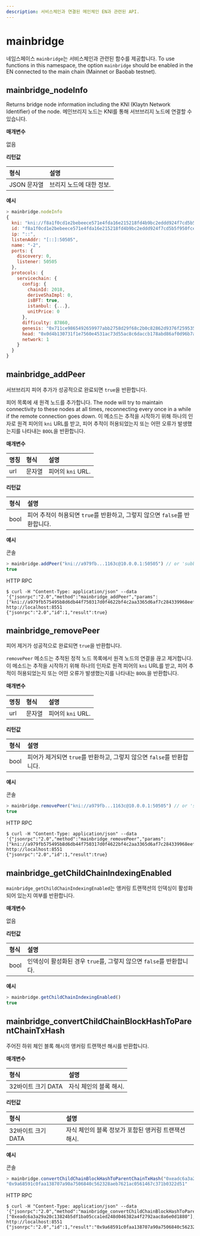 ```yaml
---
description: 서비스체인과 연결된 메인체인 EN과 관련된 API.
---
```


# mainbridge

네임스페이스 `mainbridge`는 서비스체인과 관련된 함수를 제공합니다. To use functions in this namespace, the option `mainbridge` should be enabled in the EN connected to the main chain \(Mainnet or Baobab testnet\).

## mainbridge\_nodeInfo <a id="mainbridge_nodeInfo"></a>

Returns bridge node information including the KNI \(Klaytn Network Identifier\) of the node. 메인브리지 노드는 KNI를 통해 서브브리지 노드에 연결할 수 있습니다.

**매개변수**

없음

**리턴값**

| 형식       | 설명             |
|:-------- |:-------------- |
| JSON 문자열 | 브리지 노드에 대한 정보. |

**예시**

```javascript
> mainbridge.nodeInfo
{
  kni: "kni://f8a1f0cd1e2bebeece571e4fda16e215218fd4b9bc2eddd924f7cd5b5f950fcec8f4b8cd3851390d1d0bacf1b15e1c4a38c882252e429a28d16eeb6edbacd726@[::]:50505?discport=0",
  id: "f8a1f0cd1e2bebeece571e4fda16e215218fd4b9bc2eddd924f7cd5b5f950fcec8f4b8cd3851390d1d0bacf1b15e1c4a38c882252e429a28d16eeb6edbacd726",
  ip: "::",
  listenAddr: "[::]:50505",
  name: "-2",
  ports: {
    discovery: 0,
    listener: 50505
  },
  protocols: {
    servicechain: {
      config: {
        chainId: 2018,
        deriveShaImpl: 0,
        isBFT: true,
        istanbul: {...},
        unitPrice: 0
      },
      difficulty: 87860,
      genesis: "0x711ce9865492659977abb2758d29f68c2b0c82862d9376f25953579f64f95b58",
      head: "0x0d4b130731f1e7560e4531ac73d55ac8c6daccb178abd86af0d96b7aafded7c5",
      network: 1
    }
  }
}
```

## mainbridge\_addPeer <a id="mainbridge_addPeer"></a>

서브브리지 피어 추가가 성공적으로 완료되면 `true`을 반환합니다.

피어 목록에 새 원격 노드를 추가합니다. The node will try to maintain connectivity to these nodes at all times, reconnecting every once in a while if the remote connection goes down. 이 메소드는 추적을 시작하기 위해 하나의 인자로 원격 피어의 `kni` URL를 받고, 피어 추적이 허용되었는지 또는 어떤 오류가 발생했는지를 나타내는 `BOOL`을 반환합니다.

**매개변수**

| 명칭  | 형식  | 설명             |
|:--- |:--- |:-------------- |
| url | 문자열 | 피어의 `kni` URL. |

**리턴값**

| 형식   | 설명                                                |
|:---- |:------------------------------------------------- |
| bool | 피어 추적이 허용되면 `true`를 반환하고, 그렇지 않으면 `false`를 반환합니다. |

**예시**

콘솔

```javascript
> mainbridge.addPeer("kni://a979fb...1163c@10.0.0.1:50505") // or 'subbridge.addPeer'
true
```

HTTP RPC

```text
$ curl -H "Content-Type: application/json" --data '{"jsonrpc":"2.0","method":"mainbridge_addPeer","params":["kni://a979fb575495b8d6db44f750317d0f4622bf4c2aa3365d6af7c284339968eef29b69ad0dce72a4d8db5ebb4968de0e3bec910127f134779fbcb0cb6d3331163c@10.0.0.1:50505"],"id":1}' http://localhost:8551
{"jsonrpc":"2.0","id":1,"result":true}
```

## mainbridge\_removePeer <a id="mainbridge_removePeer"></a>

피어 제거가 성공적으로 완료되면 `true`을 반환합니다.

`removePeer` 메소드는 추적된 정적 노드 목록에서 원격 노드의 연결을 끊고 제거합니다. 이 메소드는 추적을 시작하기 위해 하나의 인자로 원격 피어의 `kni` URL를 받고, 피어 추적이 허용되었는지 또는 어떤 오류가 발생했는지를 나타내는 `BOOL`을 반환합니다.

**매개변수**

| 명칭  | 형식  | 설명             |
|:--- |:--- |:-------------- |
| url | 문자열 | 피어의 `kni` URL. |

**리턴값**

| 형식   | 설명                                             |
|:---- |:---------------------------------------------- |
| bool | 피어가 제거되면 `true`를 반환하고, 그렇지 않으면 `false`를 반환합니다. |

**예시**

콘솔

```javascript
> mainbridge.removePeer("kni://a979fb...1163c@10.0.0.1:50505") // or 'subbridge.removePeer'
true
```

HTTP RPC

```text
$ curl -H "Content-Type: application/json" --data '{"jsonrpc":"2.0","method":"mainbridge_removePeer","params":["kni://a979fb575495b8d6db44f750317d0f4622bf4c2aa3365d6af7c284339968eef29b69ad0dce72a4d8db5ebb4968de0e3bec910127f134779fbcb0cb6d3331163c@10.0.0.1:50505"],"id":1}' http://localhost:8551
{"jsonrpc":"2.0","id":1,"result":true}
```

## mainbridge\_getChildChainIndexingEnabled <a id="mainbridge_getChildChainIndexingEnabled"></a>

`mainbridge_getChildChainIndexingEnabled`는 앵커링 트랜잭션의 인덱싱이 활성화되어 있는지 여부를 반환합니다.

**매개변수**

없음

**리턴값**

| 형식   | 설명                                            |
|:---- |:--------------------------------------------- |
| bool | 인덱싱이 활성화된 경우 `true`를, 그렇지 않으면 `false`를 반환합니다. |

**예시**

```javascript
> mainbridge.getChildChainIndexingEnabled()
true
```

## mainbridge\_convertChildChainBlockHashToParentChainTxHash <a id="mainbridge_convertChildChainBlockHashToParentChainTxHash"></a>

주어진 하위 체인 블록 해시의 앵커링 트랜잭션 해시를 반환합니다.

**매개변수**

| 형식            | 설명            |
|:------------- |:------------- |
| 32바이트 크기 DATA | 자식 체인의 블록 해시. |

**리턴값**

| 형식            | 설명                             |
|:------------- |:------------------------------ |
| 32바이트 크기 DATA | 자식 체인의 블록 정보가 포함된 앵커링 트랜잭션 해시. |

**예시**

콘솔

```javascript
> mainbridge.convertChildChainBlockHashToParentChainTxHash("0xeadc6a3a29a20c13824b5df1ba05cca1ed248d046382a4f2792aac8a6e0d1880")
"0x9a68591c0faa138707a90a7506840c562328aeb7621ac0561467c371b0322d51"
```

HTTP RPC

```text
$ curl -H "Content-Type: application/json" --data '{"jsonrpc":"2.0","method":"mainbridge_convertChildChainBlockHashToParentChainTxHash","params":["0xeadc6a3a29a20c13824b5df1ba05cca1ed248d046382a4f2792aac8a6e0d1880"],"id":1}' http://localhost:8551
{"jsonrpc":"2.0","id":1,"result":"0x9a68591c0faa138707a90a7506840c562328aeb7621ac0561467c371b0322d51"}
```

